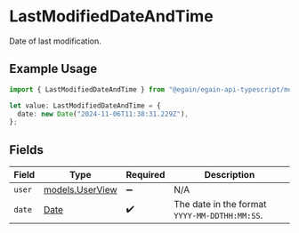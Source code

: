 # LastModifiedDateAndTime

Date of last modification.

## Example Usage

```typescript
import { LastModifiedDateAndTime } from "@egain/egain-api-typescript/models";

let value: LastModifiedDateAndTime = {
  date: new Date("2024-11-06T11:38:31.229Z"),
};
```

## Fields

| Field                                                                                         | Type                                                                                          | Required                                                                                      | Description                                                                                   |
| --------------------------------------------------------------------------------------------- | --------------------------------------------------------------------------------------------- | --------------------------------------------------------------------------------------------- | --------------------------------------------------------------------------------------------- |
| `user`                                                                                        | [models.UserView](../models/userview.md)                                                      | :heavy_minus_sign:                                                                            | N/A                                                                                           |
| `date`                                                                                        | [Date](https://developer.mozilla.org/en-US/docs/Web/JavaScript/Reference/Global_Objects/Date) | :heavy_check_mark:                                                                            | The date in the format <code>YYYY-MM-DDTHH:MM:SS</code>.                                      |
